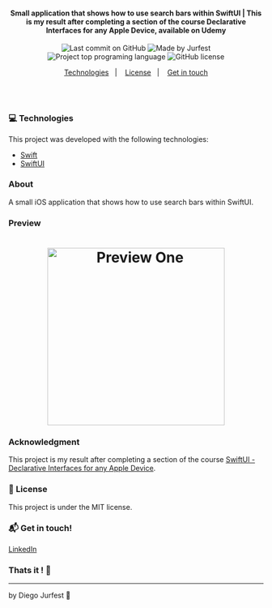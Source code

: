 <h4 align="center">
  Small application that shows how to use search bars within SwiftUI | This is my result after completing a section of the course Declarative Interfaces for any Apple Device, available on Udemy
</h4>

<p align="center">
<img alt="Last commit on GitHub" src="https://img.shields.io/github/last-commit/Jurfest/SwiftUI-SearchBar-Recipe">
<img alt="Made by Jurfest" src="https://img.shields.io/badge/made%20by-Jurfest-%20">
<img alt="Project top programing language" src="https://img.shields.io/github/languages/top/Jurfest/SwiftUI-SearchBar-Recipe">
<img alt="GitHub license" src="https://img.shields.io/github/license/Jurfest/SwiftUI-SearchBar-Recipe">
</p> 


<p align="center">
  <a href="#computer-technologies">Technologies</a>&nbsp;&nbsp;&nbsp;|&nbsp;&nbsp;&nbsp;
  <!-- <a href="#installing-the-application">How to run</a>&nbsp;&nbsp;&nbsp;|&nbsp;&nbsp;&nbsp; -->
  <a href="#page_facing_up-license">License</a>&nbsp;&nbsp;&nbsp;|&nbsp;&nbsp;&nbsp;
  <a href="#mailbox_with_mail-get-in-touch">Get in touch</a>
</p>
<br><br>

### :computer: Technologies

This project was developed with the following technologies:

-  [Swift](https://developer.apple.com/documentation/swift)
-  [SwiftUI](https://developer.apple.com/documentation/swiftui)
<!-- -  [json-server](https://github.com/typicode/json-server) -->

### About

A small iOS application that shows how to use search bars within SwiftUI.

### Preview

<h1 align="center">
    <img alt="Preview One" src="./Checklist/Assets.xcassets/preview.imageset/preview.png" width="350px"/>
</h1>

### Acknowledgment

This project is my result after completing a section of the course [SwiftUI - Declarative Interfaces for any Apple Device](https://www.udemy.com/course/swiftui-declarative-interfaces-for-any-apple-device/).

### :page_facing_up: License

This project is under the MIT license. 

### :mailbox_with_mail: Get in touch!

[LinkedIn](https://www.linkedin.com/in/diegojurfest/)

### Thats it ! :wave:

---

by Diego Jurfest :tada:

